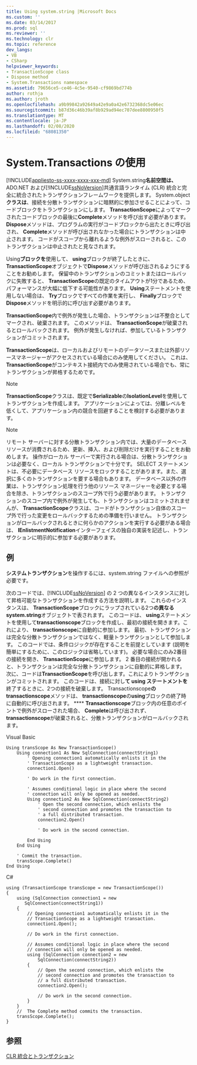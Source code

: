 ```yaml
---
title: Using system.string |Microsoft Docs
ms.custom: ''
ms.date: 03/14/2017
ms.prod: sql
ms.reviewer: ''
ms.technology: clr
ms.topic: reference
dev_langs:
- VB
- CSharp
helpviewer_keywords:
- TransactionScope class
- Dispose method
- System.Transactions namespace
ms.assetid: 79656ce5-ce46-4c5e-9540-cf9869bd774b
author: rothja
ms.author: jroth
ms.openlocfilehash: a9b99842a92649a42e9a0a42e6732368dc5e06ec
ms.sourcegitcommit: b87d36c46b39af8b929ad94ec707dee8800950f5
ms.translationtype: MT
ms.contentlocale: ja-JP
ms.lasthandoff: 02/08/2020
ms.locfileid: "68081350"
---
```

# <a name="using-systemtransactions"></a>System.Transactions の使用
[!INCLUDE[appliesto-ss-xxxx-xxxx-xxx-md](../../includes/appliesto-ss-xxxx-xxxx-xxx-md.md)]
  System.string**名前空間は、** ADO.NET および[!INCLUDE[ssNoVersion](../../includes/ssnoversion-md.md)]共通言語ランタイム (CLR) 統合と完全に統合されたトランザクションフレームワークを提供します。 System.object**クラスは**、接続を分散トランザクションに暗黙的に参加させることによって、コードブロックをトランザクションにします。 **TransactionScope**によってマークされたコードブロックの最後に**Complete**メソッドを呼び出す必要があります。 **Dispose**メソッドは、プログラムの実行がコードブロックから出たときに呼び出され、 **Complete**メソッドが呼び出されなかった場合にトランザクションは中止されます。 コードがスコープから離れるような例外がスローされると、このトランザクションは中止されたと見なされます。  
  
 Using**ブロックを**使用して、 **using**ブロックが終了したときに、 **TransactionScope**オブジェクトで**Dispose**メソッドが呼び出されるようにすることをお勧めします。 保留中のトランザクションのコミットまたはロールバックに失敗すると、 **TransactionScope**の既定のタイムアウトが1分であるため、パフォーマンスが大幅に低下する可能性があります。 **Using**ステートメントを使用しない場合は、 **Try**ブロックですべての作業を実行し、 **Finally**ブロックで**Dispose**メソッドを明示的に呼び出す必要があります。  
  
 **TransactionScope**内で例外が発生した場合、トランザクションは不整合としてマークされ、破棄されます。 このメソッドは、 **TransactionScope**が破棄されるとロールバックされます。 例外が発生しなければ、参加しているトランザクションがコミットされます。  
  
 **TransactionScope**は、ローカルおよびリモートのデータソースまたは外部リソースマネージャーがアクセスされている場合にのみ使用してください。 これは、 **TransactionScope**がコンテキスト接続内でのみ使用されている場合でも、常にトランザクションが昇格するためです。  
  
> [!NOTE]  
>  **TransactionScope**クラスは、既定で**Serializable**の**IsolationLevel**を使用してトランザクションを作成します。 アプリケーションによっては、分離レベルを低くして、アプリケーション内の競合を回避することを検討する必要があります。  
  
> [!NOTE]  
>  リモート サーバーに対する分散トランザクション内では、大量のデータベース リソースが消費されるため、更新、挿入、および削除だけを実行することをお勧めします。 操作がローカル サーバーで実行される場合は、分散トランザクションは必要なく、ローカル トランザクションで十分です。 SELECT ステートメントは、不必要にデータベース リソースをロックすることがあります。また、選択に多くのトランザクションを要する場合もあります。 データベース以外の作業は、トランザクション処理を行う他のリソース マネージャーを必要とする場合を除き、トランザクションのスコープ外で行う必要があります。 トランザクションのスコープ内で例外が発生しても、トランザクションはコミットされませんが、 **TransactionScope**クラスは、コードがトランザクション自体のスコープ外で行った変更をロールバックするための準備を行いません。 トランザクションがロールバックされるときに何らかのアクションを実行する必要がある場合は、 **IEnlistmentNotification**インターフェイスの独自の実装を記述し、トランザクションに明示的に参加する必要があります。  
  
## <a name="example"></a>例  
 **システムトランザクション**を操作するには、system.string ファイルへの参照が必要です。  
  
 次のコードでは、[!INCLUDE[ssNoVersion](../../includes/ssnoversion-md.md)] の 2 つの異なるインスタンスに対して昇格可能なトランザクションを作成する方法を説明します。 これらのインスタンスは、 **TransactionScope**ブロックにラップされている2つ**の異なる system.string**オブジェクトで表されます。 このコードは、 **using**ステートメントを使用して**transactionscope**ブロックを作成し、最初の接続を開きます。これにより、 **transactionscope**に自動的に参加します。 最初、トランザクションは完全な分散トランザクションではなく、軽量トランザクションとして参加します。 このコードでは、条件ロジックが存在することを前提としています (説明を簡単にするために、このロジックは省略しています)。 必要な場合にのみ2番目の接続を開き、 **TransactionScope**に参加します。 2 番目の接続が開かれると、トランザクションは完全な分散トランザクションに自動的に昇格します。 次に、コードは**TransactionScope**を呼び出します。これによりトランザクションがコミットされます。 このコードは、接続に対し**て using ステートメントを**終了するときに、2つの接続を破棄します。 Transactionscope**の transactionscope**メソッドは、 **transactionscope**の**using**ブロックの終了時に自動的に呼び出されます。 **** **Transactionscope**ブロック内の任意のポイントで例外がスローされた場合、 **Complete**は呼び出されず、 **transactionscope**が破棄されると、分散トランザクションがロールバックされます。  
  
 Visual Basic  
  
```  
Using transScope As New TransactionScope()  
    Using connection1 As New SqlConnection(connectString1)  
        ' Opening connection1 automatically enlists it in the   
        ' TransactionScope as a lightweight transaction.  
        connection1.Open()  
  
        ' Do work in the first connection.  
  
        ' Assumes conditional logic in place where the second  
        ' connection will only be opened as needed.  
        Using connection2 As New SqlConnection(connectString2)  
            ' Open the second connection, which enlists the   
            ' second connection and promotes the transaction to  
            ' a full distributed transaction.  
            connection2.Open()  
  
            ' Do work in the second connection.  
  
        End Using  
    End Using  
  
    ' Commit the transaction.  
    transScope.Complete()  
End Using  
```  
  
 C#  
  
```  
using (TransactionScope transScope = new TransactionScope())  
{  
    using (SqlConnection connection1 = new   
       SqlConnection(connectString1))  
    {  
        // Opening connection1 automatically enlists it in the   
        // TransactionScope as a lightweight transaction.  
        connection1.Open();  
  
        // Do work in the first connection.  
  
        // Assumes conditional logic in place where the second  
        // connection will only be opened as needed.  
        using (SqlConnection connection2 = new   
            SqlConnection(connectString2))  
        {  
            // Open the second connection, which enlists the   
            // second connection and promotes the transaction to  
            // a full distributed transaction.   
            connection2.Open();  
  
            // Do work in the second connection.  
        }  
    }  
    //  The Complete method commits the transaction.  
    transScope.Complete();  
}  
```  
  
## <a name="see-also"></a>参照  
 [CLR 統合とトランザクション](../../relational-databases/clr-integration-data-access-transactions/clr-integration-and-transactions.md)  
  
  
